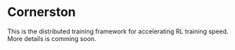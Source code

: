 # Cornerston
This is the distributed training framework for accelerating RL training speed.
More details is comming soon.

